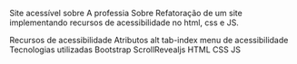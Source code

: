 Site acessível sobre A professia
Sobre
Refatoração de um site implementando recursos de acessibilidade no html, css e JS.

Recursos de acessibilidade
Atributos 
alt
tab-index
menu de acessibilidade
Tecnologias utilizadas
Bootstrap
ScrollRevealjs
HTML
CSS
JS
